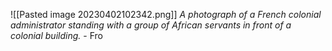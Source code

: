 ![[Pasted image 20230402102342.png]]
*A photograph of a French colonial administrator standing with a group of African servants in front of a colonial building.* - Fro


